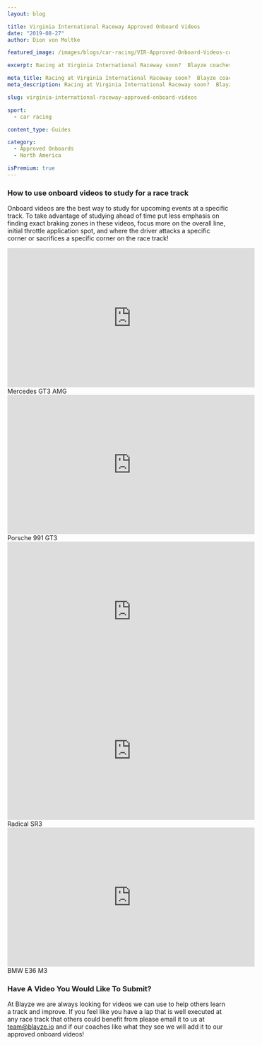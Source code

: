 ```yaml
---
layout: blog

title: Virginia International Raceway Approved Onboard Videos
date: "2019-08-27"
author: Dion von Moltke

featured_image: /images/blogs/car-racing/VIR-Approved-Onboard-Videos-compressor.jpg

excerpt: Racing at Virginia International Raceway soon?  Blayze coaches found videos they approve of watching to study for this race track!

meta_title: Racing at Virginia International Raceway soon?  Blayze coaches found videos they approve of watching to study for this race track!
meta_description: Racing at Virginia International Raceway soon?  Blayze coaches found videos they approve of watching to study for this race track!

slug: virginia-international-raceway-approved-onboard-videos

sport:
  - car racing

content_type: Guides

category:
  - Approved Onboards
  - North America

isPremium: true
---
```


### How to use onboard videos to study for a race track

Onboard videos are the best way to study for upcoming events at a specific track. To take advantage of studying ahead of time put less emphasis on finding exact braking zones in these videos, focus more on the overall line, initial throttle application spot, and where the driver attacks a specific corner or sacrifices a specific corner on the race track!

<iframe title="Blog iFrame" width="560" height="315" src="https://www.youtube.com/embed/KDQnwOahwGY" frameborder="0" allow="accelerometer; autoplay; encrypted-media; gyroscope; picture-in-picture" allowfullscreen></iframe>
Mercedes GT3 AMG

<iframe title="Blog iFrame" width="560" height="315" src="https://www.youtube.com/embed/No19chBASFk" frameborder="0" allow="accelerometer; autoplay; encrypted-media; gyroscope; picture-in-picture" allowfullscreen></iframe>
Porsche 991 GT3

<iframe title="Blog iFrame" width="560" height="315" src="https://www.youtube.com/embed/_Itw9Y5RXSQ" frameborder="0" allow="accelerometer; autoplay; encrypted-media; gyroscope; picture-in-picture" allowfullscreen></iframe>

<iframe title="Blog iFrame" width="560" height="315" src="https://www.youtube.com/embed/nn_OQ336ulQ" frameborder="0" allow="accelerometer; autoplay; encrypted-media; gyroscope; picture-in-picture" allowfullscreen></iframe>
Radical SR3

<iframe title="Blog iFrame" width="560" height="315" src="https://www.youtube.com/embed/TA6L9HxoU_g" frameborder="0" allow="accelerometer; autoplay; encrypted-media; gyroscope; picture-in-picture" allowfullscreen></iframe>
BMW E36 M3

### Have A Video You Would Like To Submit?

At Blayze we are always looking for videos we can use to help others learn a track and improve. If you feel like you have a lap that is well executed at any race track that others could benefit from please email it to us at team@blayze.io and if our coaches like what they see we will add it to our approved onboard videos!

